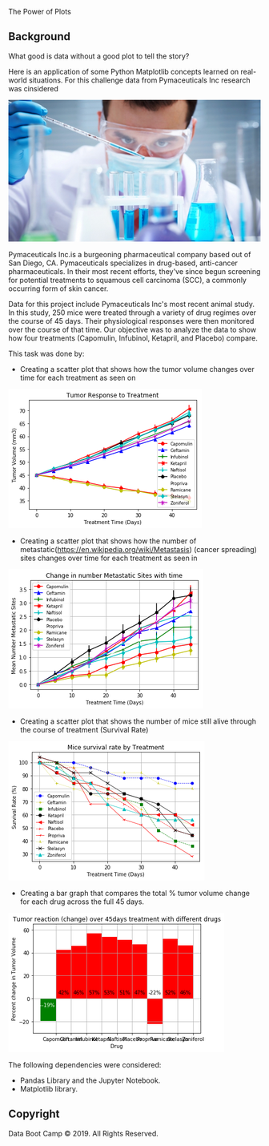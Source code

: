 The Power of Plots

## Background

What good is data without a good plot to tell the story?

Here is an application of some Python Matplotlib concepts learned on real-world situations. For this challenge data from  Pymaceuticals Inc research was cinsidered

![Laboratory](Images/Laboratory.jpg)

Pymaceuticals Inc.is a burgeoning pharmaceutical company based out of San Diego, CA. Pymaceuticals specializes in drug-based, anti-cancer pharmaceuticals. In their most recent efforts, they've since begun screening for potential treatments to squamous cell carcinoma (SCC), a commonly occurring form of skin cancer.

Data for this project include Pymaceuticals Inc's most recent animal study. In this study, 250 mice were treated through a variety of drug regimes over the course of 45 days. Their physiological responses were then monitored over the course of that time. Our objective was to analyze the data to show how four treatments (Capomulin, Infubinol, Ketapril, and Placebo) compare.

This task was done by:

* Creating a scatter plot that shows how the tumor volume changes over time for each treatment as seen on


![Laboratory](Images/fig1.png)

* Creating a scatter plot that shows how the number of metastatic(https://en.wikipedia.org/wiki/Metastasis) (cancer spreading) sites changes over time for each treatment as seen in 

![Laboratory](Images/fig2.png)
* Creating a scatter plot that shows the number of mice still alive through the course of treatment (Survival Rate)  

![Laboratory](Images/fig3.png)
* Creating a bar graph that compares the total % tumor volume change for each drug across the full 45 days. 

![Laboratory](Images/fig4.png)

The following dependencies were considered:

* Pandas Library and the Jupyter Notebook.
* Matplotlib library.


## Copyright

Data Boot Camp © 2019. All Rights Reserved.
